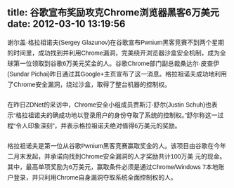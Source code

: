 title: 谷歌宣布奖励攻克Chrome浏览器黑客6万美元
date: 2012-03-10 13:19:56
---

<p style="padding-right:0px;padding-left:0px;padding-bottom:0px;margin-top:0px;margin-bottom:22px;padding-top:0px;font-family:Verdana, sans-serif, 宋体;font-size:14px;line-height:24px;">
	<span style="padding-right:0px;padding-left:0px;padding-bottom:0px;margin-top:0px;margin-right:0px;margin-bottom:0px;margin-left:0px;padding-top:0px;border-top-width:0px;border-left-width:0px;border-bottom-width:0px;border-right-width:0px;text-indent:2em;">谢尔盖·格拉祖诺夫(Sergey Glazunov)在谷歌宣布Pwnium黑客竞赛不到两个星期的时间里，成功找到并利用Chrome漏洞，完美绕开浏览器沙盒安全机制，成为全球第一位领取到谷歌6万美元奖金的人。谷歌Chrome部门副总裁桑达尔·皮查伊(Sundar Pichai)昨日通过其Google+主页宣布了这一消息。格拉祖诺夫成功地利用了Chrome安全漏洞，绕过沙盒，取得了整台机器的控制权。</span>
</p>
<p style="padding-right:0px;padding-left:0px;padding-bottom:0px;margin-top:0px;margin-bottom:22px;padding-top:0px;font-family:Verdana, sans-serif, 宋体;font-size:14px;line-height:24px;">
	在昨日ZDNet的采访中，Chrome安全小组成员贾斯汀·舒尔(Justin Schuh)也表示“格拉祖诺夫的确成功地以登录用户的身份夺取了系统的控制权。”舒尔称这一过程“令人印象深刻”，并表示格拉祖诺夫绝对值得6万美元的奖励。
</p>
<p style="padding-right:0px;padding-left:0px;padding-bottom:0px;margin-top:0px;margin-bottom:22px;padding-top:0px;font-family:Verdana, sans-serif, 宋体;font-size:14px;line-height:24px;">
	格拉祖诺夫是第一位从谷歌Pwnium黑客竞赛赢取奖金的人。该项目由谷歌在今年二月末发起，并承诺向找到Chrome安全漏洞的人才奖励共计100万美 元的现金。其中，最高单项奖励为6万美元，赢取条件必须是通过Chrome/Windows 7本地账户登录，并只利用Chrome自身漏洞夺取系统全面控制权的人。
</p>